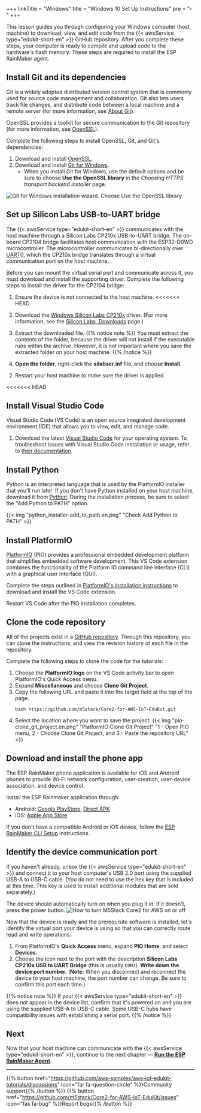 +++
linkTitle = "Windows"
title = "Windows 10 Set Up Instructions"
pre = "› "
+++

This lesson guides you through configuring your Windows computer (host machine) to download, view, and edit code from the {{< awsService type="edukit-short-en" >}} GitHub repository. After you complete these steps, your computer is ready to compile and upload code to the hardware's flash memory. These steps are required to install the ESP RainMaker agent.

## Install Git and its dependencies
Git is a widely adopted distributed version control system that is commonly used for source code management and collaboration. Git also lets users track file changes, and distribute code between a local machine and a remote server (for more information, see [About Git](https://git-scm.com/about)).

OpenSSL provides a toolkit for secure communication to the Git repository (for more information, see [OpenSSL](https://www.openssl.org/)).
 
Complete the following steps to install OpenSSL, Git, and Git's dependencies:
1. Download and install [OpenSSL](https://slproweb.com/products/Win32OpenSSL.html).
1. Download and install [Git for Windows](https://git-scm.com/download/win).
   * When you install Git for Windows, use the default options and be sure to choose **Use the OpenSSL library** in the *Choosing HTTPS transport backend installer* page.

![Git for Windows installation wizard. Choose Use the OpenSSL library](windows/git-for-windows-openssl2.png?width=450px&classes=shadow)

## Set up Silicon Labs USB-to-UART bridge
The {{< awsService type="edukit-short-en" >}} communicates with the host machine through a Silicon Labs CP210x USB-to-UART bridge. The on-board CP2104 bridge facilitates host communication with the ESP32-D0WD microcontroller. The microcontroller communicates bi-directionally over [UART](https://docs.espressif.com/projects/esp-idf/en/latest/esp32/api-reference/peripherals/uart.html)0, which the CP210x bridge translates through a virtual communication port on the host machine. 

Before you can mount the virtual serial port and communicate across it, you must download and install the supporting driver. Complete the following steps to install the driver for the CP2104 bridge:


1. Ensure the device is not connected to the host machine.
<<<<<<< HEAD
1. Download the [Windows Silicon Labs CP210x](https://www.silabs.com/documents/public/software/CP210x_Universal_Windows_Driver.zip) driver. (For more information, see the [Silicon Labs, Downloads](https://www.silabs.com/developers/usb-to-uart-bridge-vcp-drivers) page.)
1. Extract the downloaded file.
   {{% notice note %}}
   You must extract the contents of the folder, because the driver will not install if the executable runs within the archive. However, it is not important where you save the extracted folder on your host machine. 
   {{% /notice %}} 


1. **Open the folder**, right-click the **silabser.inf** file, and choose **Install**.
2) Restart your host machine to make sure the driver is applied.

<<<<<<< HEAD
## Install Visual Studio Code
Visual Studio Code (VS Code) is an open source integrated development environment (IDE) that allows you to view, edit, and manage code. 


1. Download the latest [Visual Studio Code](https://code.visualstudio.com/) for your operating system. To troubleshoot issues with Visual Studio Code installation or usage, refer to [their documentation](https://code.visualstudio.com/docs/setup/setup-overview).

## Install Python
Python is an interpreted language that is used by the PlatformIO installer that you'll run later. If you don't have Python installed on your host machine, download it from [Python](https://www.python.org/downloads/). During the installation process, be sure to select the "Add Python to PATH" option.

{{< img "python_installer-add_to_path.en.png" "Check Add Python to PATH" >}}

## Install PlatformIO
[PlatformIO](https://marketplace.visualstudio.com/items?itemName=platformio.platformio-ide) (PIO) provides a professional embedded development platform that simplifies embedded software development. This VS Code extension combines the functionality of the Platform IO command line interface (CLI) with a graphical user interface (GUI). 

Complete the steps outlined in [PlatformIO's installation instructions](https://platformio.org/install/ide?install=vscodeDownload) to download and install the VS Code extension. 

Restart VS Code after the PIO installation completes.

## Clone the code repository
All of the projects exist in a [GitHub repository](https://docs.github.com/en/github/creating-cloning-and-archiving-repositories/about-repositories). Through this repository, you can clone the instructions, and view the revision history of each file in the repository.

Complete the following steps to clone the code for the tutorials:
1. Choose the **PlatformIO logo** on the VS Code activity bar to open PlatformIO's Quick Access menu. 
1. Expand **Miscellaneous** and choose **Clone Git Project**.
1. Copy the following URL and paste it into the target field at the top of the page.
   ```
   bash https://github.com/m5stack/Core2-for-AWS-IoT-EduKit.git
   ```
1. Select the location where you want to save the project.
{{< img "pio-clone_git_project.en.png" "PlatformIO Clone Git Project" "1 - Open PIO menu, 2 - Choose Clone Git Project, and 3 - Paste the repository URL" >}}

## Download and install the phone app
The ESP RainMaker phone application is available for iOS and Android phones to provide Wi-Fi network configuration, user-creation, user-device association, and device control. 

Install the ESP Rainmaker application through:
* Android: [Google PlayStore](https://play.google.com/store/apps/details?id=com.espressif.rainmaker), [Direct APK](https://github.com/espressif/esp-rainmaker-android/releases)
* iOS: [Apple App Store](https://apps.apple.com/app/esp-rainmaker/id1497491540)

If you don't have a compatible Android or iOS device, follow the [ESP RainMaker CLI Setup](https://rainmaker.espressif.com/docs/cli-setup.html) instructions.

## Identify the device communication port
If you haven't already, unbox the {{< awsService type="edukit-short-en" >}} and connect it to your host computer's USB 2.0 port using the supplied USB-A to USB-C cable. (You do not need to use the hex key that is included at this time. This key is used to install additional modules that are sold separately.) 

The device should automatically turn on when you plug it in. If it doesn't, press the power button.
![How to turn M5Stack Core2 for AWS on or off](windows/core2foraws_power_on_off.jpg?width=500px&classes=shadow)

Now that the device is ready and the prerequisite software is installed, let's identify the virtual port your device is using so that you can correctly route read and write operations.

1) From PlatformIO's **Quick Access** menu, expand **PIO Home**, and select **Devices**.
2) Choose the icon next to the port with the description **Silicon Labs CP210x USB to UART Bridge** (this is usually `COM3`). **Write down the device port number.** (**Note:** When you disconnect and reconnect the device to your host machine, the port number can change. Be sure to confirm this port each time.)

{{% notice note %}}
If your {{< awsService type="edukit-short-en" >}} does not appear in the device list, confirm that it's powered on and you are using the supplied USB-A to USB-C cable. Some USB-C hubs have compatibility issues with establishing a serial port.
{{% /notice %}}

## Next
Now that your host machine can communicate with the {{< awsService type="edukit-short-en" >}}, continue to the next chapter — [**Run the ESP RainMaker Agent**](/en/getting-started/run-rainmaker.html).

---
{{% button href="https://github.com/aws-samples/aws-iot-edukit-tutorials/discussions" icon="far fa-question-circle" %}}Community support{{% /button %}} {{% button href="https://github.com/m5stack/Core2-for-AWS-IoT-EduKit/issues" icon="fas fa-bug" %}}Report bugs{{% /button %}}